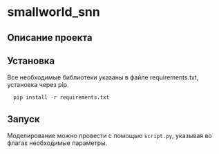 # smallworld_snn
## Описание проекта

## Установка
Все необходимые библиотеки указаны в файле requirements.txt, установка через pip.
```python
  pip install -r requirements.txt
```

## Запуск
Моделирование можно провести с помощью ```script.py```, указывая во флагах необходимые параметры. 
